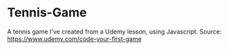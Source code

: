 # Tennis-Game
A tennis game I've created from a Udemy lesson, using Javascript. Source: https://www.udemy.com/code-your-first-game
